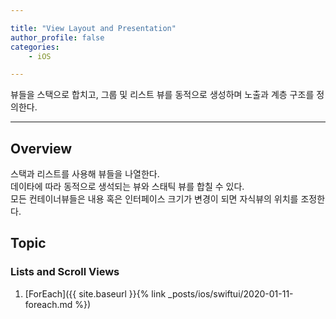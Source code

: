 ```yaml
--- 

title: "View Layout and Presentation"
author_profile: false
categories:
    - iOS

---
```


뷰들을 스택으로 합치고, 그룹 및 리스트 뷰를 동적으로 생성하며 노출과 계층 구조를 정의한다.

---

## Overview

스택과 리스트를 사용해 뷰들을 나열한다. <br>
데이타에 따라 동적으로 생석되는 뷰와 스태틱 뷰를 합칠 수 있다.<br>
모든 컨테이너뷰들은 내용 혹은 인터페이스 크기가 변경이 되면 자식뷰의 위치를 조정한다.

## Topic

### Lists and Scroll Views

1. [ForEach]({{ site.baseurl }}{% link _posts/ios/swiftui/2020-01-11-foreach.md %})
